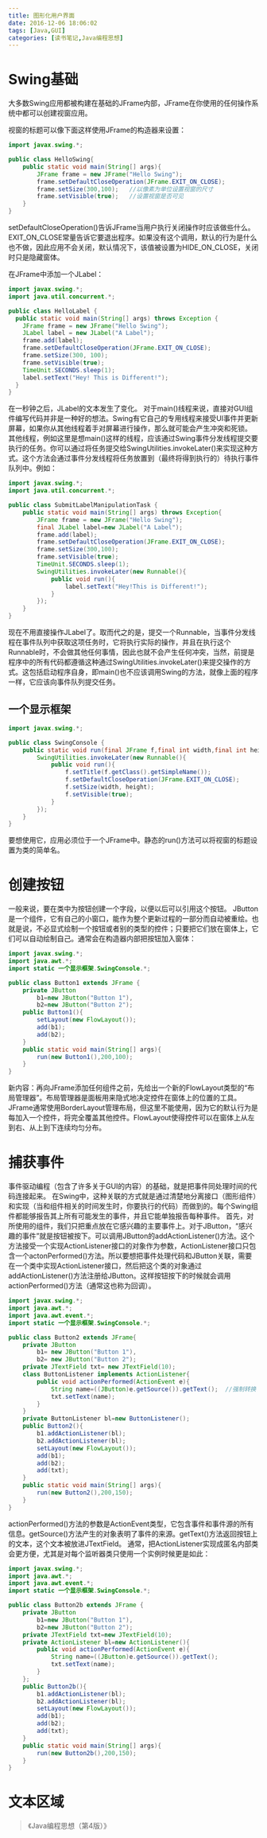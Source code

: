 ```yaml
---
title: 图形化用户界面
date: 2016-12-06 18:06:02
tags: [Java,GUI]
categories: [读书笔记,Java编程思想]
---
```

# Swing基础
大多数Swing应用都被构建在基础的JFrame内部，JFrame在你使用的任何操作系统中都可以创建视窗应用。
<!--more-->
视窗的标题可以像下面这样使用JFrame的构造器来设置：
```java
import javax.swing.*;

public class HelloSwing{
	public static void main(String[] args){
		JFrame frame = new JFrame("Hello Swing");
		frame.setDefaultCloseOperation(JFrame.EXIT_ON_CLOSE);
		frame.setSize(300,100);   //以像素为单位设置视窗的尺寸
		frame.setVisible(true);   //设置视窗是否可见
	}
}
```
setDefaultCloseOperation()告诉JFrame当用户执行关闭操作时应该做些什么。EXIT_ON_CLOSE常量告诉它要退出程序。如果没有这个调用，默认的行为是什么也不做，因此应用不会关闭，默认情况下，该值被设置为HIDE_ON_CLOSE，关闭时只是隐藏窗体。

在JFrame中添加一个JLabel：
```java
import javax.swing.*;
import java.util.concurrent.*;

public class HelloLabel {
  public static void main(String[] args) throws Exception {
    JFrame frame = new JFrame("Hello Swing");
    JLabel label = new JLabel("A Label");
    frame.add(label);
    frame.setDefaultCloseOperation(JFrame.EXIT_ON_CLOSE);
    frame.setSize(300, 100);
    frame.setVisible(true);
    TimeUnit.SECONDS.sleep(1);
    label.setText("Hey! This is Different!");
  }
}
```
在一秒钟之后，JLabel的文本发生了变化。
对于main()线程来说，直接对GUI组件编写代码并非是一种好的想法。Swing有它自己的专用线程来接受UI事件并更新屏幕，如果你从其他线程着手对屏幕进行操作，那么就可能会产生冲突和死锁。
其他线程，例如这里是想main()这样的线程，应该通过Swing事件分发线程提交要执行的任务。你可以通过将任务提交给SwingUtilities.invokeLater()来实现这种方式。这个方法会通过事件分发线程将任务放置到（最终将得到执行的）待执行事件队列中。例如：
```java
import javax.swing.*;
import java.util.concurrent.*;

public class SubmitLabelManipulationTask {
	public static void main(String[] args) throws Exception{
		JFrame frame = new JFrame("Hello Swing");
		final JLabel label=new JLabel("A Label");
		frame.add(label);
		frame.setDefaultCloseOperation(JFrame.EXIT_ON_CLOSE);
		frame.setSize(300,100);   
		frame.setVisible(true);  
		TimeUnit.SECONDS.sleep(1);
		SwingUtilities.invokeLater(new Runnable(){
			public void run(){
				label.setText("Hey!This is Different!");
			}
		});
	}
}
```
现在不用直接操作JLabel了。取而代之的是，提交一个Runnable，当事件分发线程在事件队列中获取这项任务时，它将执行实际的操作，并且在执行这个Runnable时，不会做其他任何事情，因此也就不会产生任何冲突，当然，前提是程序中的所有代码都遵循这种通过SwingUtilities.invokeLater()来提交操作的方式。这包括启动程序自身，即main()也不应该调用Swing的方法，就像上面的程序一样，它应该向事件队列提交任务。
## 一个显示框架
```java
import javax.swing.*;

public class SwingConsole {
	public static void run(final JFrame f,final int width,final int height){
		SwingUtilities.invokeLater(new Runnable(){
			public void run(){
				f.setTitle(f.getClass().getSimpleName());
				f.setDefaultCloseOperation(JFrame.EXIT_ON_CLOSE);
				f.setSize(width, height);
				f.setVisible(true);
			}
		});
	}
}
```
要想使用它，应用必须位于一个JFrame中。静态的run()方法可以将视窗的标题设置为类的简单名。
# 创建按钮
一般来说，要在类中为按钮创建一个字段，以便以后可以引用这个按钮。
JButton是一个组件，它有自己的小窗口，能作为整个更新过程的一部分而自动被重绘。也就是说，不必显式绘制一个按钮或者别的类型的控件；只要把它们放在窗体上，它们可以自动绘制自己。通常会在构造器内部把按钮加入窗体：
```java
import javax.swing.*;
import java.awt.*;
import static 一个显示框架.SwingConsole.*;

public class Button1 extends JFrame {
	private JButton
		b1=new JButton("Button 1"),
		b2=new JButton("Button 2");
	public Button1(){
		setLayout(new FlowLayout());
		add(b1);
		add(b2);
	}
	public static void main(String[] args){
		run(new Button1(),200,100);
	}
}
```
新内容：再向JFrame添加任何组件之前，先给出一个新的FlowLayout类型的“布局管理器”。布局管理器是面板用来隐式地决定控件在窗体上的位置的工具。JFrame通常使用BorderLayout管理布局，但这里不能使用，因为它的默认行为是每加入一个控件，将完全覆盖其他控件。FlowLayout使得控件可以在窗体上从左到右、从上到下连续均匀分布。
# 捕获事件
事件驱动编程（包含了许多关于GUI的内容）的基础，就是把事件同处理时间的代码连接起来。
在Swing中，这种关联的方式就是通过清楚地分离接口（图形组件）和实现（当和组件相关的时间发生时，你要执行的代码）而做到的。每个Swing组件都能够报告其上所有可能发生的事件，并且它能单独报告每种事件。
首先，对所使用的组件，我们只把重点放在它感兴趣的主要事件上。对于JButton，“感兴趣的事件”就是按钮被按下。可以调用JButton的addActionListener()方法。这个方法接受一个实现ActionListener接口的对象作为参数，ActionListener接口只包含一个actonPerformed()方法。所以要想把事件处理代码和JButton关联，需要在一个类中实现ActionListener接口，然后把这个类的对象通过addActionListener()方法注册给JButton。这样按钮按下的时候就会调用actionPerformed()方法（通常这也称为回调）。
```java
import javax.swing.*;
import java.awt.*;
import java.awt.event.*;
import static 一个显示框架.SwingConsole.*;

public class Button2 extends JFrame{
	private JButton
		b1= new JButton("Button 1"),
		b2= new JButton("Button 2");
	private JTextField txt= new JTextField(10);
	class ButtonListener implements ActionListener{
		public void actionPerformed(ActionEvent e){
			String name=((JButton)e.getSource()).getText();  //强制转换
			txt.setText(name);
		}
	}
	private ButtonListener bl=new ButtonListener();
	public Button2(){
		b1.addActionListener(bl);
		b2.addActionListener(bl);
		setLayout(new FlowLayout());
		add(b1);
		add(b2);
		add(txt);
	}
	public static void main(String[] args){
		run(new Button2(),200,150);
	}
}
```
actionPerformed()方法的参数是ActionEvent类型，它包含事件和事件源的所有信息。getSource()方法产生的对象表明了事件的来源。getText()方法返回按钮上的文本，这个文本被放进JTextField。
通常，把ActionListener实现成匿名内部类会更方便，尤其是对每个监听器类只使用一个实例时候更是如此：
```java
import javax.swing.*;
import java.awt.*;
import java.awt.event.*;
import static 一个显示框架.SwingConsole.*;

public class Button2b extends JFrame {
	private JButton
		b1=new JButton("Button 1"),
		b2=new JButton("Button 2");
	private JTextField txt=new JTextField(10);
	private ActionListener bl=new ActionListener(){
		public void actionPerformed(ActionEvent e){
			String name=((JButton)e.getSource()).getText();
			txt.setText(name);
		}
	};
	public Button2b(){
		b1.addActionListener(bl);
		b2.addActionListener(bl);
		setLayout(new FlowLayout());
		add(b1);
		add(b2);
		add(txt);
	}
	public static void main(String[] args){
		run(new Button2b(),200,150);
	}
}
```
# 文本区域

> 《Java编程思想（第4版）》
